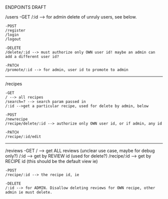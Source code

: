 ENDPOINTS DRAFT

/users
	-GET
	/:id --> for admin delete of unruly users, see below.

	-POST
	/register
	/login
	/logout

	-DELETE
	/delete/:id --> must authorize only OWN user id! maybe an admin can add a different user id?

	-PATCH
	/promote/:id --> for admin, user id to promote to admin

-------
/recipes

	-GET
	/ --> all recipes
	/search=? --> search param passed in
	/:id -->get a particular recipe, used for delete by admin, below

	-POST
	/newrecipe
	/recipe/delete/:id --> authorize only OWN user id, or if admin, any id

	-PATCH
	/recipe/:id/edit
--------

/reviews
	-GET
	/ --> get ALL reviews (unclear use case, maybe for debug only?)
	/:id --> get by REVIEW id (used for delete?)
	/recipe/:id --> get by RECIPE id (this should be the default view ie)

	-POST
	/recipe/:id --> the recipe id, ie

	-DELETE
	/:id --> for ADMIN. Disallow deleting reviews for OWN recipe, other admin ie must delete.
